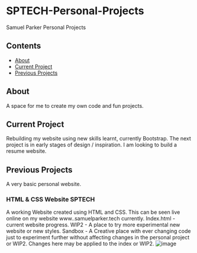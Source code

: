 # SPTECH-Personal-Projects
Samuel Parker Personal Projects 

## Contents
- [About](#about)
- [Current Project](#current-project)
- [Previous Projects](#previous-projects)

## About

A space for me to create my own code and fun projects. 

## Current Project

Rebuilding my website using new skills learnt, currently Bootstrap. 
The next project is in early stages of design / inspiration. I am looking to build a resume website. 

## Previous Projects

A very basic personal website. 

### HTML & CSS Website SPTECH
A working Website created using HTML and CSS. This can be seen live online on my website www..samuelparker.tech currently. 
Index.html - current website progress.
WIP2 - A place to try more experimental new website or new styles.
Sandbox - A Creative place with ever changing code just to experiment further without affecting changes in the personal project or WIP2. Changes here may be applied to the index or WIP2.
![image](https://github.com/SamuelParkerTech/SPTECH-Personal-Projects/assets/169777591/2de619e2-e866-4c79-bd0a-0562aac8cd53)







